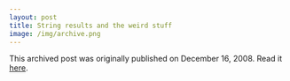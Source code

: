 ```yaml
---
layout: post
title: String results and the weird stuff
image: /img/archive.png
---
```

This archived post was originally published on December 16, 2008. Read it [here](/alex.ciobanu.org/index5e74.html).
